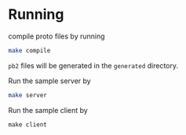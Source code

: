 # Running
compile proto files by running
```bash
make compile
```
`pb2` files will be generated in the `generated` directory.

Run the sample server by
```bash
make server
```
Run the sample client by
```
make client
```
